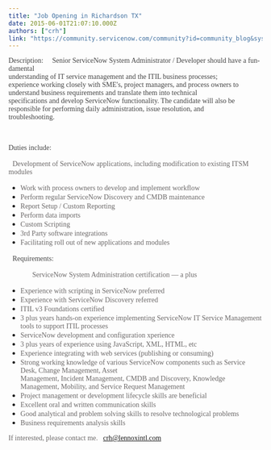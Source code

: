 ```yaml
---
title: "Job Opening in Richardson TX"
date: 2015-06-01T21:07:10.000Z
authors: ["crh"]
link: "https://community.servicenow.com/community?id=community_blog&sys_id=fcdc6665dbd0dbc01dcaf3231f961956"
---
```

<p> <span lang="EN" style="color: #444444; font-family: 'Trebuchet MS','sans-serif'; font-size: 10.5pt; mso-fareast-font-family: 'Times New Roman'; mso-ansi-language: EN;">Description:     Senior ServiceNow System Administrator / Developer should have a fundamental<br/>understanding of IT service management and the ITIL business processes;<br/>experience working closely with SME's, project managers, and process owners to<br/>understand business requirements and translate them into technical<br/>specifications and develop ServiceNow functionality. The candidate will also be<br/>responsible for performing daily administration, issue resolution, and<br/>troubleshooting.</span></p><p>   </p><p><span lang="EN" style="color: #444444; font-family: 'Trebuchet MS','sans-serif'; font-size: 10.5pt; mso-fareast-font-family: 'Times New Roman'; mso-ansi-language: EN;">Duties include: </span></p><p>   <span lang="EN" style="color: #6b6868; font-family: 'Trebuchet MS','sans-serif'; font-size: 10.5pt; mso-fareast-font-family: 'Times New Roman'; mso-ansi-language: EN;">Development of ServiceNow applications, including modification to existing ITSM modules</span></p><ul style="list-style-type: disc;"><li><span lang="EN" style="color: #6b6868; font-family: 'Trebuchet MS','sans-serif'; font-size: 10.5pt; mso-fareast-font-family: 'Times New Roman'; mso-ansi-language: EN;">Work with process owners to develop and implement workflow</span></li><li><span lang="EN" style="color: #6b6868; font-family: 'Trebuchet MS','sans-serif'; font-size: 10.5pt; mso-fareast-font-family: 'Times New Roman'; mso-ansi-language: EN;">Perform regular ServiceNow Discovery and CMDB maintenance</span></li><li><span lang="EN" style="color: #6b6868; font-family: 'Trebuchet MS','sans-serif'; font-size: 10.5pt; mso-fareast-font-family: 'Times New Roman'; mso-ansi-language: EN;">Report Setup / Custom Reporting</span></li><li><span lang="EN" style="color: #6b6868; font-family: 'Trebuchet MS','sans-serif'; font-size: 10.5pt; mso-fareast-font-family: 'Times New Roman'; mso-ansi-language: EN;">Perform data imports</span></li><li><span lang="EN" style="color: #6b6868; font-family: 'Trebuchet MS','sans-serif'; font-size: 10.5pt; mso-fareast-font-family: 'Times New Roman'; mso-ansi-language: EN;">Custom Scripting</span></li><li><span lang="EN" style="color: #6b6868; font-family: 'Trebuchet MS','sans-serif'; font-size: 10.5pt; mso-fareast-font-family: 'Times New Roman'; mso-ansi-language: EN;">3rd Party software integrations</span></li><li><span lang="EN" style="color: #6b6868; font-family: 'Trebuchet MS','sans-serif'; font-size: 10.5pt; mso-fareast-font-family: 'Times New Roman'; mso-ansi-language: EN;">Facilitating roll out of new applications and modules</span></li></ul><p><span lang="EN" style="color: #6b6868; font-family: 'Trebuchet MS','sans-serif'; font-size: 10.5pt; mso-fareast-font-family: 'Times New Roman'; mso-ansi-language: EN;"></span> </p><p><span lang="EN" style="color: #6b6868; font-family: 'Trebuchet MS','sans-serif'; font-size: 10.5pt; mso-fareast-font-family: 'Times New Roman'; mso-ansi-language: EN;"></span></p><p><span lang="EN" style="color: #6b6868; font-family: 'Trebuchet MS','sans-serif'; font-size: 10.5pt; mso-fareast-font-family: 'Times New Roman'; mso-ansi-language: EN;"></span>   <span lang="EN" style="color: #444444; font-family: 'Trebuchet MS','sans-serif'; font-size: 10.5pt; mso-fareast-font-family: 'Times New Roman'; mso-ansi-language: EN;">Requirements:</span></p><p>             <span lang="EN" style="color: #6b6868; font-family: 'Trebuchet MS','sans-serif'; font-size: 10.5pt; mso-fareast-font-family: 'Times New Roman'; mso-ansi-language: EN;">ServiceNow System Administration certification — a plus</span></p><ul style="list-style-type: disc;"><li><span lang="EN" style="color: #6b6868; font-family: 'Trebuchet MS','sans-serif'; font-size: 10.5pt; mso-fareast-font-family: 'Times New Roman'; mso-ansi-language: EN;">Experience with scripting in ServiceNow preferred</span></li><li><span lang="EN" style="color: #6b6868; font-family: 'Trebuchet MS','sans-serif'; font-size: 10.5pt; mso-fareast-font-family: 'Times New Roman'; mso-ansi-language: EN;">Experience with ServiceNow Discovery referred</span></li><li><span lang="EN" style="color: #6b6868; font-family: 'Trebuchet MS','sans-serif'; font-size: 10.5pt; mso-fareast-font-family: 'Times New Roman'; mso-ansi-language: EN;">ITIL v3 Foundations certified</span></li><li><span lang="EN" style="color: #6b6868; font-family: 'Trebuchet MS','sans-serif'; font-size: 10.5pt; mso-fareast-font-family: 'Times New Roman'; mso-ansi-language: EN;">3 plus years hands-on experience implementing ServiceNow IT Service Management tools to support ITIL processes</span></li><li><span lang="EN" style="color: #6b6868; font-family: 'Trebuchet MS','sans-serif'; font-size: 10.5pt; mso-fareast-font-family: 'Times New Roman'; mso-ansi-language: EN;">ServiceNow development and configuration xperience</span></li><li><span lang="EN" style="color: #6b6868; font-family: 'Trebuchet MS','sans-serif'; font-size: 10.5pt; mso-fareast-font-family: 'Times New Roman'; mso-ansi-language: EN;">3 plus years of experience using JavaScript, XML, HTML, etc</span></li><li><span lang="EN" style="color: #6b6868; font-family: 'Trebuchet MS','sans-serif'; font-size: 10.5pt; mso-fareast-font-family: 'Times New Roman'; mso-ansi-language: EN;">Experience integrating with web services (publishing or consuming)</span></li><li><span lang="EN" style="color: #6b6868; font-family: 'Trebuchet MS','sans-serif'; font-size: 10.5pt; mso-fareast-font-family: 'Times New Roman'; mso-ansi-language: EN;">Strong working knowledge of various ServiceNow components such as Service Desk, Change Management, Asset<br/>Management, Incident Management, CMDB and Discovery, Knowledge Management, Mobility, and Service Request Management</span></li><li><span lang="EN" style="color: #6b6868; font-family: 'Trebuchet MS','sans-serif'; font-size: 10.5pt; mso-fareast-font-family: 'Times New Roman'; mso-ansi-language: EN;">Project management or development lifecycle skills are beneficial</span></li><li><span lang="EN" style="color: #6b6868; font-family: 'Trebuchet MS','sans-serif'; font-size: 10.5pt; mso-fareast-font-family: 'Times New Roman'; mso-ansi-language: EN;">Excellent oral and written communication skills</span></li><li><span lang="EN" style="color: #6b6868; font-family: 'Trebuchet MS','sans-serif'; font-size: 10.5pt; mso-fareast-font-family: 'Times New Roman'; mso-ansi-language: EN;">Good analytical and problem solving skills to resolve technological problems</span></li><li><span lang="EN" style="color: #6b6868; font-family: 'Trebuchet MS','sans-serif'; font-size: 10.5pt; mso-fareast-font-family: 'Times New Roman'; mso-ansi-language: EN;">Business requirements analysis skills</span></li></ul><p><span lang="EN" style="color: #6b6868; font-family: 'Trebuchet MS','sans-serif'; font-size: 10.5pt; mso-fareast-font-family: 'Times New Roman'; mso-ansi-language: EN;"></span> </p><p><span lang="EN" style="color: #6b6868; font-family: 'Trebuchet MS','sans-serif'; font-size: 10.5pt; mso-fareast-font-family: 'Times New Roman'; mso-ansi-language: EN;"></span> </p><p><span lang="EN" style="color: #6b6868; font-family: 'Trebuchet MS','sans-serif'; font-size: 10.5pt; mso-fareast-font-family: 'Times New Roman'; mso-ansi-language: EN;">If interested, please contact me.   <a title="h@lennoxintl.com" href="mailto:crh@lennoxintl.com">crh@lennoxintl.com</a></span></p><p><span lang="EN" style="color: #6b6868; font-family: 'Trebuchet MS','sans-serif'; font-size: 10.5pt; mso-fareast-font-family: 'Times New Roman'; mso-ansi-language: EN;"></span></p><p><span lang="EN" style="color: #6b6868; font-family: 'Trebuchet MS','sans-serif'; font-size: 10.5pt; mso-fareast-font-family: 'Times New Roman'; mso-ansi-language: EN;"></span></p><p><span lang="EN" style="color: #6b6868; font-family: 'Trebuchet MS','sans-serif'; font-size: 10.5pt; mso-fareast-font-family: 'Times New Roman'; mso-ansi-language: EN;"></span></p>